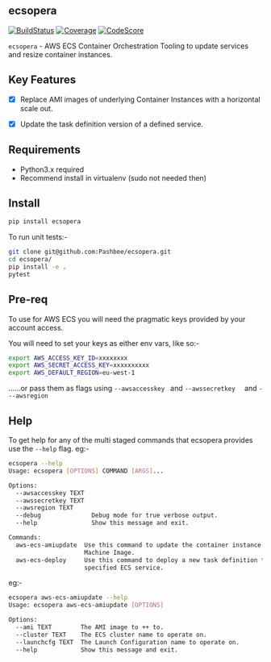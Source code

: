 ecsopera
--------

[![BuildStatus](https://travis-ci.org/Pashbee/ecsopera.svg?branch=master)](https://travis-ci.org/Pashbee/ecsopera) [![Coverage](https://scrutinizer-ci.com/g/Pashbee/ecsopera/badges/coverage.png?b=master)](https://scrutinizer-ci.com/g/Pashbee/ecsopera) [![CodeScore](https://scrutinizer-ci.com/g/Pashbee/ecsopera/badges/quality-score.png?b=master)](https://scrutinizer-ci.com/g/Pashbee/ecsopera)

`ecsopera` - AWS ECS Container Orchestration Tooling to update services and resize container instances.

Key Features
------------
- [x] Replace AMI images of underlying Container Instances with a horizontal scale out.
- [x] Update the task definition version of a defined service.


Requirements
------------
- Python3.x required
- Recommend install in virtualenv (sudo not needed then)

Install
-------

```bash
pip install ecsopera
```

To run unit tests:-

```bash
git clone git@github.com:Pashbee/ecsopera.git
cd ecsopera/
pip install -e . 
pytest
```

Pre-req
-------

To use for AWS ECS you will need the pragmatic keys provided by your account access.

You will need to set your keys as either env vars, like so:-

```bash
export AWS_ACCESS_KEY_ID=xxxxxxxx
export AWS_SECRET_ACCESS_KEY=xxxxxxxxxx
export AWS_DEFAULT_REGION=eu-west-1
```

......or pass them as flags using ```--awsaccesskey ``` and ```--awssecretkey  ``` and ```---awsregion```

Help
----

To get help for any of the multi staged commands that ecsopera provides use the ```--help``` flag. eg:-

```bash
ecsopera --help
Usage: ecsopera [OPTIONS] COMMAND [ARGS]...

Options:
  --awsaccesskey TEXT
  --awssecretkey TEXT
  --awsregion TEXT
  --debug              Debug mode for true verbose output.
  --help               Show this message and exit.

Commands:
  aws-ecs-amiupdate  Use this command to update the container instance Amazon
                     Machine Image.
  aws-ecs-deploy     Use this command to deploy a new task definition to a
                     specified ECS service.
```

eg:-

```bash
ecsopera aws-ecs-amiupdate --help
Usage: ecsopera aws-ecs-amiupdate [OPTIONS]

Options:
  --ami TEXT        The AMI image to ++ to.
  --cluster TEXT    The ECS cluster name to operate on.
  --launchcfg TEXT  The Launch Configuration name to operate on.
  --help            Show this message and exit.
```
